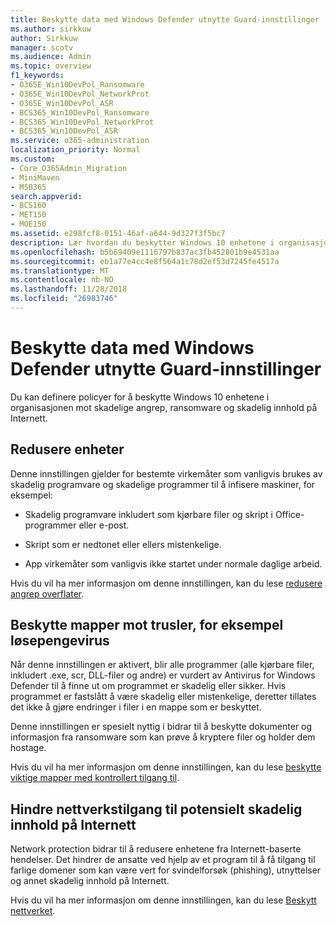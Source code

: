 ```yaml
---
title: Beskytte data med Windows Defender utnytte Guard-innstillinger
ms.author: sirkkuw
author: Sirkkuw
manager: scotv
ms.audience: Admin
ms.topic: overview
f1_keywords:
- O365E_Win10DevPol_Ransomware
- O365E_Win10DevPol_NetworkProt
- O365E_Win10DevPol_ASR
- BCS365_Win10DevPol_Ransomware
- BCS365_Win10DevPol_NetworkProt
- BCS365_Win10DevPol_ASR
ms.service: o365-administration
localization_priority: Normal
ms.custom:
- Core_O365Admin_Migration
- MiniMaven
- MSB365
search.appverid:
- BCS160
- MET150
- MOE150
ms.assetid: e298fcf8-0151-46af-a644-9d327f3f5bc7
description: Lær hvordan du beskytter Windows 10 enhetene i organisasjonen mot skadelige angrep, ransomware og skadelig innhold på Internett.
ms.openlocfilehash: b5b69409e1116797b837ac3fb452801b9e4531aa
ms.sourcegitcommit: eb1a77e4cc4e8f564a1c78d2ef53d7245fe4517a
ms.translationtype: MT
ms.contentlocale: nb-NO
ms.lasthandoff: 11/28/2018
ms.locfileid: "26983746"
---
```

# <a name="protect-your-data-with-windows-defender-exploit-guard-settings"></a>Beskytte data med Windows Defender utnytte Guard-innstillinger

Du kan definere policyer for å beskytte Windows 10 enhetene i organisasjonen mot skadelige angrep, ransomware og skadelig innhold på Internett.
  
## <a name="reduce-the-attack-surface-of-devices"></a>Redusere enheter

Denne innstillingen gjelder for bestemte virkemåter som vanligvis brukes av skadelig programvare og skadelige programmer til å infisere maskiner, for eksempel:
  
- Skadelig programvare inkludert som kjørbare filer og skript i Office-programmer eller e-post.
    
- Skript som er nedtonet eller ellers mistenkelige.
    
- App virkemåter som vanligvis ikke startet under normale daglige arbeid.
    
Hvis du vil ha mer informasjon om denne innstillingen, kan du lese [redusere angrep overflater](https://go.microsoft.com/fwlink/?linkid=870417).
  
## <a name="protect-folders-from-threats-such-as-ransomware"></a>Beskytte mapper mot trusler, for eksempel løsepengevirus

Når denne innstillingen er aktivert, blir alle programmer (alle kjørbare filer, inkludert .exe, scr, DLL-filer og andre) er vurdert av Antivirus for Windows Defender til å finne ut om programmet er skadelig eller sikker. Hvis programmet er fastslått å være skadelig eller mistenkelige, deretter tillates det ikke å gjøre endringer i filer i en mappe som er beskyttet.
  
Denne innstillingen er spesielt nyttig i bidrar til å beskytte dokumenter og informasjon fra ransomware som kan prøve å kryptere filer og holder dem hostage.
  
Hvis du vil ha mer informasjon om denne innstillingen, kan du lese [beskytte viktige mapper med kontrollert tilgang til](https://go.microsoft.com/fwlink/?linkid=870418).
  
## <a name="prevent-network-access-to-potentially-malicious-content-on-the-internet"></a>Hindre nettverkstilgang til potensielt skadelig innhold på Internett

Network protection bidrar til å redusere enhetene fra Internett-baserte hendelser. Det hindrer de ansatte ved hjelp av et program til å få tilgang til farlige domener som kan være vert for svindelforsøk (phishing), utnyttelser og annet skadelig innhold på Internett.
  
Hvis du vil ha mer informasjon om denne innstillingen, kan du lese [Beskytt nettverket](https://go.microsoft.com/fwlink/?linkid=870419).
  

